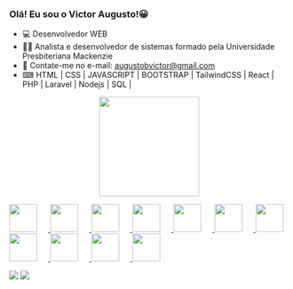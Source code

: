### Olá! Eu sou o Victor Augusto!😀

- 💻 Desenvolvedor WEB
- 👨‍🎓 Analista e desenvolvedor de sistemas formado pela Universidade Presbiteriana Mackenzie
- 💬 Contate-me no e-mail: augustobvictor@gmail.com
- ⌨ HTML | CSS | JAVASCRIPT | BOOTSTRAP | TailwindCSS | React | PHP | Laravel | Nodejs | SQL | 

<div align="center">
  <a href="https://github.com/Victor21Bari">
  <img height="180em" src="https://github-readme-stats.vercel.app/api?username=Victor21Bari&show_icons=true&theme=dark&include_all_commits=true&count_private=true"/>
  <!--<img height="180em" src="https://github-readme-stats.vercel.app/api/top-langs/?username=Victor21Bari&layout=compact&langs_count=7&theme=dark"/>-->
</div>

 <p align="left">
  <img src="https://cdn.jsdelivr.net/gh/devicons/devicon@latest/icons/html5/html5-original.svg" width="50px" style="margin-right: 20px;" />
  <img src="https://cdn.jsdelivr.net/gh/devicons/devicon@latest/icons/css3/css3-original.svg" width="50px" style="margin-right: 20px;" />
  <img src="https://cdn.jsdelivr.net/gh/devicons/devicon@latest/icons/javascript/javascript-original.svg" width="50px" style="margin-right: 20px;" />
  <img src="https://cdn.jsdelivr.net/gh/devicons/devicon@latest/icons/react/react-original.svg" width="50px" style="margin-right: 20px;" />
  <img src="https://cdn.jsdelivr.net/gh/devicons/devicon@latest/icons/bootstrap/bootstrap-original.svg" width="50px" style="margin-right: 20px;" />
  <img src="https://cdn.jsdelivr.net/gh/devicons/devicon@latest/icons/amazonwebservices/amazonwebservices-plain-wordmark.svg" width="50px" style="margin-right: 20px;" />
  <img src="https://cdn.jsdelivr.net/gh/devicons/devicon@latest/icons/mysql/mysql-original.svg" width="50px" />
  <img src="https://cdn.jsdelivr.net/gh/devicons/devicon@latest/icons/git/git-original.svg" width="50px" style="margin-right: 20px;" />
<img src="https://cdn.jsdelivr.net/gh/devicons/devicon@latest/icons/php/php-original.svg"   width="50px" style="margin-right: 20px;"/>
<img src="https://cdn.jsdelivr.net/gh/devicons/devicon@latest/icons/laravel/laravel-original.svg"  width="50px" style="margin-right: 20px;"/>
<img src="https://cdn.jsdelivr.net/gh/devicons/devicon@latest/icons/nodejs/nodejs-original.svg"  width="50px" style="margin-right: 20px;"/>


</p>

<div> 
  <a href = "victoraugustob22@gmail.com"><img src="https://img.shields.io/badge/-Gmail-%23333?style=for-the-badge&logo=gmail&logoColor=white" target="_blank"></a>
  <a href="https://https://www.linkedin.com/in/victor-baricelli-b90955207/" target="_blank"><img src="https://img.shields.io/badge/-LinkedIn-%230077B5?style=for-the-badge&logo=linkedin&logoColor=white" target="_blank"></a> 
 
</div>
